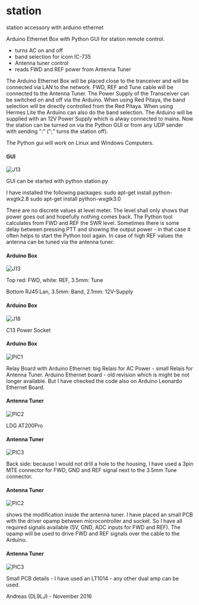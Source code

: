 # station
station accessory with arduino ethernet

Arduino Ethernet Box with Python GUI for station remote control.

- turns AC on and off
- band selection for icom IC-735
- Antenna tuner control 
- reads FWD and REF power from Antenna Tuner

The Arduino Ethernet Box will be placed close to the tranceiver and will
be connected via LAN to the network. FWD, REF and Tune cable will be 
connected to the Antenna Tuner. The Power Supply of the Transceiver can 
be switched on and off via the Arduino. When using Red Pitaya, the band 
selection will be directly controlled from the Red Pitaya. When using
Hermes Lite the Arduino can also do the band selection. The Arduino will
be supplied with an 12V Power Supply which is alway connected to mains.
Now the station can be turned on via the Python GUI or from any UDP sender 
with sending ":" (";" turns the station off).

The Python gui will work on Linux and Windows Computers. 

#### GUI
![J13](pics/gui.png)

GUI can be started with python station.py

I have installed the following packages:
sudo apt-get install python-wxgtk2.8
sudo apt-get install python-wxgtk3.0

There are no discrete values at level meter. The level shall only shows 
that power goes out and hopefully nothing comes back. The Python tool 
calculates from FWD and REF the SWR level. Sometimes there is some delay
between pressing PTT and showing the output power - in that case it 
often helps to start the Python tool again.
In case of high REF values the antenna can be tuned via the antenna tuner.
   

#### Arduino Box
![J13](pics/Box_front.jpg)

Top
red: FWD, white: REF, 3.5mm: Tune

Bottom
RJ45:Lan, 3.5mm: Band, 2.1mm: 12V-Supply

#### Arduino Box
![J18](pics/Box_back.jpg)

C13 Power Socket

#### Arduino Box
![PIC1](pics/Box_content.jpg)

Relay Board with Arduino Ethernet: big Relais for AC Power - small 
Relais for Antenna Tuner.
Arduino Ethernet board - old revision which is might be not longer 
available. But I have checked the code also on Arduino Leonardo Ethernet 
Board.

#### Antenna Tuner
![PIC2](pics/AT200_front.jpg)

LDG AT200Pro


#### Antenna Tuner
![PIC3](pics/AT200_back.jpg)

Back side: because I would not drill a hole to the housing, I have used
a 3pin MTE connector for FWD, GND and REF signal next to the 3.5mm Tune
connector. 


#### Antenna Tuner
![PIC2](pics/AT200_mod.jpg)

shows the modification inside the antenna tuner. I have placed an small
PCB with the driver opamp between microcontroller and socket. So I have
all required signals available (5V, GND, ADC inputs for FWD and REF).
The opamp will be used to drive FWD and REF signals over the cable to 
the Arduino.  

#### Antenna Tuner
![PIC3](pics/AT200_detail.jpg)

Small PCB details - I have used an LT1014 - any other dual amp can be 
used.


Andreas (DL9LJ) - November 2016


